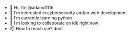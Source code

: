 - 👋 Hi, I’m @adamd1116
- 👀 I’m interested in cybersecurity and/or web development
- 🌱 I’m currently learning python
- 💞️ I’m looking to collaborate on idk right now
- 📫 How to reach me? dont

<!---
adamd1116/adamd1116 is a ✨ special ✨ repository because its `README.md` (this file) appears on your GitHub profile.
You can click the Preview link to take a look at your changes.
--->
